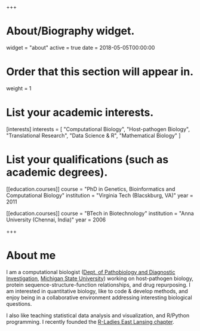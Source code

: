 +++
# About/Biography widget.
widget = "about"
active = true
date = 2018-05-05T00:00:00

# Order that this section will appear in.
weight = 1

# List your academic interests.
[interests]
  interests = [
    "Computational Biology",
    "Host-pathogen Biology",
    "Translational Research",
    "Data Science & R",
    "Mathematical Biology"
  ]

# List your qualifications (such as academic degrees).
[[education.courses]]
  course = "PhD in Genetics, Bioinformatics and Computational Biology"
  institution = "Virginia Tech (Blacskburg, VA)"
  year = 2011

[[education.courses]]
  course = "BTech in Biotechnology"
  institution = "Anna University (Chennai, India)"
  year = 2006
 
+++

# About me

I am a computational biologist ([Dept. of Pathobiology and Diagnostic Investigation](https://cvm.msu.edu/pdi), [Michigan State University](https://msu.edu/)) working on host-pathogen biology, protein sequence-structure-function relationships, and drug repurposing. I am interested in quantitative biology, like to code & develop methods, and enjoy being in a collaborative environment addressing interesting biological questions.

I also like teaching statistical data analysis and visualization, and R/Python programming. I recently founded the [R-Ladies East Lansing chapter](/post/2018/rladies-elansing).